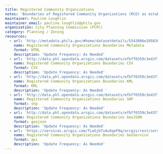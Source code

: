 ```yaml
---
title: Registered Community Organizations
notes: 'Boundaries of Registered Community Organizations (RCO) as established under the City of Philadelphia Zoning Code enacted December 15, 2011 and made effective August 22, 2012.'
maintainer: Pauline Loughlin
maintainer_email: pauline.loughlin@phila.gov
organization: City Planning Commission (PCPC)
category: Planning / Zoning
resources:
  - url: 'http://metadata.phila.gov/#home/datasetdetails/5543866e20583086178c4f20/'
    name: Registered Community Organizations Boundaries Metadata
    format: HTML
    description: 'Update Frequency: As Needed'
  - url: 'http://data.phl.opendata.arcgis.com/datasets/efbff0359c3e43f190e8c35ce9fa71d6_0.csv'
    name: Registered Community Organizations Boundaries CSV
    format: CSV
    description: 'Update Frequency: As Needed'
  - url: 'http://data.phl.opendata.arcgis.com/datasets/efbff0359c3e43f190e8c35ce9fa71d6_0.kml'
    name: Registered Community Organizations Boundaries KML
    format: KML
    description: 'Update Frequency: As Needed '
  - url: 'http://data.phl.opendata.arcgis.com/datasets/efbff0359c3e43f190e8c35ce9fa71d6_0.zip'
    name: Registered Community Organizations Boundaries SHP
    format: shp
    description: 'Update Frequency: As Needed'
  - url: 'http://data.phl.opendata.arcgis.com/datasets/efbff0359c3e43f190e8c35ce9fa71d6_0.geojson'
    name: Registered Community Organizations Boundaries GeoJSON
    format: geojson
    description: 'Update Frequency: As Needed'
  - url: 'https://services.arcgis.com/fLeGjb7u4uXqeF9q/arcgis/rest/services/Zoning_RCO/FeatureServer/0/query?outFields=*&where=1%3D1'
    name: Registered Community Organizations Boundaries GeoService
    format: api
    description: 'Update Frequency: As Needed'
---
```

